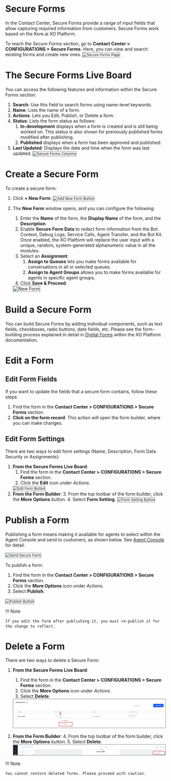 # Secure Forms

In the Contact Center, Secure Forms provide a range of input fields that allow capturing required information from customers. Secure Forms work based on the Kore.ai XO Platform.

To reach the _Secure Forms_ section, go to **Contact Center > CONFIGURATIONS > Secure Forms**. Here, you can view and search existing forms and create new ones.
<img src="../images/secure-forms-page.png" alt="
Secure Forms Page" title="Secure Forms Page" style="border: 1px solid gray; zoom:80%;">

# The Secure Forms Live Board

You can access the following features and information within the Secure Forms section:

1. **Search**: Use this field to search forms using name-level keywords.
2. **Name**: Lists the name of a form.
3. **Actions**: Lets you Edit, Publish, or Delete a form.
4. **Status**: Lists the form status as follows: 
    1. **In-development** displays when a form is created and is still being worked on. This status is also shown for previously published forms modified after publishing.
    2. **Published** displays when a form has been approved and published.
5. **Last Updated**: Displays the date and time when the form was last updated.
<img src="../images/secure-forms-columns.png" alt="
Secure Forms Columns" title="Secure Forms Columns" style="border: 1px solid gray; zoom:80%;">

# Create a Secure Form

To create a secure form:

1. Click **+ New Form**.
<img src="../images/add-new-form.png" alt="
Add New Form Button" title="Add New Form Button" style="border: 1px solid gray; zoom:80%;">

2. The **New Form** window opens, and you can configure the following:
    1. Enter the **Name** of the form, the **Display Name** of the form, and the **Description**.
    2. Enable **Secure Form Data** to redact form information from the Bot Context, Debug Logs, Service Calls, Agent Transfer, and the Bot Kit. Once enabled, the XO Platform will replace the user input with a unique, random, system-generated alphanumeric value in all the modules.
    3. Select an **Assignment**:
        1. **Assign to Queues** lets you make forms available for conversations in all or selected queues.
        2. **Assign to Agent Groups** allows you to make forms available for agents in specific agent groups.
    4. Click **Save & Proceed**.
    <img src="../images/new-form.png" alt="New Form" title="New Form" style="border: 1px solid gray; zoom:100%;">

# Build a Secure Form

You can build Secure Forms by adding individual components, such as text fields, checkboxes, radio buttons, date fields, etc. Please see the form-building process explained in detail in [Digital Forms](https://developer.kore.ai/docs/bots/bot-builder-tool/digital-forms/#Add_Components) within the XO Platform documentation.

# Edit a Form

## Edit Form Fields

If you want to update the fields that a secure form contains, follow these steps:

1. Find the form in the **Contact Center > CONFIGURATIONS > Secure Forms** section.
2. **Click on the form record**. This action will open the form builder, where you can make changes.

## Edit Form Settings

There are two ways to edit form settings (Name, Description, Form Data Security or Assignments):

1. **From the Secure Forms Live Board**:
    1. Find the form in the **Contact Center > CONFIGURATIONS > Secure Forms** section.
    2. Click the **Edit** icon under _Actions_.
    <img src="../images/edit-button.png" alt="Edit Form Button" title="Edit Form Button" style="border: 1px solid gray; zoom:80%;">
2. **From the Form Builder**:
    3. From the top toolbar of the form builder, click the **More Options** button.
    4. Select **Form Setting**.
    <img src="../images/form-setting-button.png" alt="Form Setting Button" title="Form Setting Button" style="border: 1px solid gray; zoom:80%;">

# Publish a Form

Publishing a form means making it available for agents to select within the Agent Console and send to customers, as shown below. See [Agent Console](https://docs.kore.ai/smartassist/console/agent-console/) for detail.

<img src="../images/secure-form-console.png" alt="Send Secure Form" title="Send Secure Form" style="border: 1px solid gray; zoom:80%;">

To publish a form:

1. Find the form in the **Contact Center > CONFIGURATIONS > Secure Forms** section.
2. Click the **More Options** icon under _Actions_.
3. Select **Publish**.
<img src="../images/publish-button.png" alt="Publish Button" title="Publish Button" style="border: 1px solid gray; zoom:80%;">

!!! Note

    If you edit the form after publishing it, you must re-publish it for the change to reflect.

# Delete a Form

There are two ways to delete a Secure Form:

1. **From the Secure Forms Live Board**:
    1. Find the form in the **Contact Center > CONFIGURATIONS > Secure Forms** section.
    2. Click the **More Options** icon under _Actions_.
    3. Select **Delete**.
    <img src="../secure-forms/images/delete-button.png" alt="Delete Button" title="Delete Button" style="border: 1px solid gray; zoom:80%;">

2. **From the Form Builder**:
    4. From the top toolbar of the form builder, click the **More Options** button.
    5. Select **Delete**.
    <img src="../secure-forms/images/delete-button-form-builder.png" alt="Form Builder Delete Button" title="Form Builder Delete Button" style="border: 1px solid gray; zoom:80%;">

!!! Note

    You cannot restore deleted forms. Please proceed with caution.
